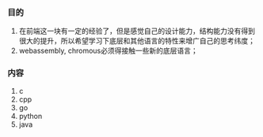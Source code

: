 ### 目的
1. 在前端这一块有一定的经验了，但是感觉自己的设计能力，结构能力没有得到很大的提升，所以希望学习下底层和其他语言的特性来增广自己的思考纬度；
2. webassembly, chromous必须得接触一些新的底层语言；


### 内容
1. c
2. cpp
3. go
4. python
5. java